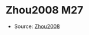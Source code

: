 <a name="material" />

# Zhou2008 M27
<script type="application/ld+json">
  {
    "@context": "https://schema.org/",
    "@type": "ChemicalSubstance",
    "http://purl.org/dc/terms/conformsTo":
      {
        "@type": "CreativeWork",
        "@id": "https://bioschemas.org/profiles/ChemicalSubstance/0.4-RELEASE/"
      },
    "@id": "https://egonw.github.io/nanowiki/nanowiki239.html#material",
    "name": "Zhou2008 M27",
    "sameAs": "http://127.0.0.1/mediawiki/index.php/Special:URIResolver/Zhou2008_M27"
  }
</script>


* Source: [Zhou2008](Zhou2008.md)
